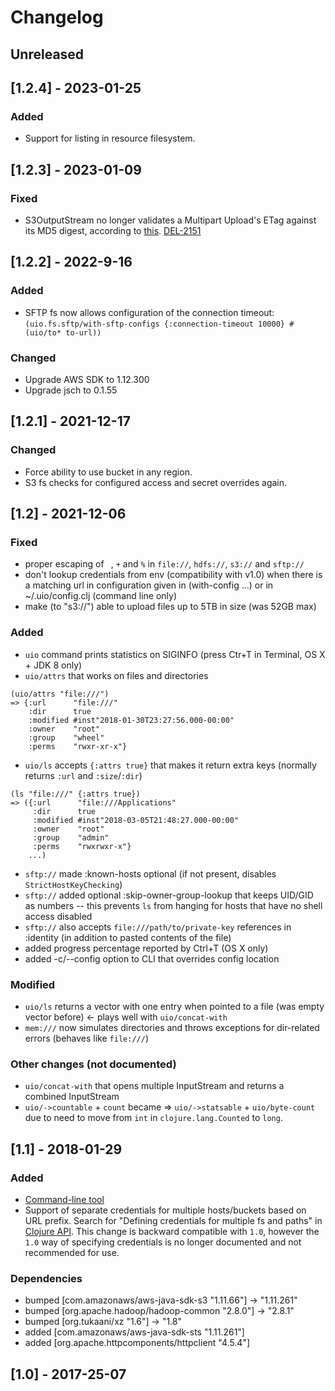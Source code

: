 # Changelog

## Unreleased

## [1.2.4] - 2023-01-25
### Added
- Support for listing in resource filesystem.

## [1.2.3] - 2023-01-09
### Fixed
- S3OutputStream no longer validates a Multipart Upload's ETag against its MD5 digest, according to [this](https://stackoverflow.com/a/53886736). [DEL-2151](https://foursquare.atlassian.net/browse/DEL-2151)

## [1.2.2] - 2022-9-16
### Added
- SFTP fs now allows configuration of the connection timeout: `(uio.fs.sftp/with-sftp-configs {:connection-timeout 10000} #(uio/to* to-url))`  
### Changed
- Upgrade AWS SDK to 1.12.300
- Upgrade jsch to 0.1.55

## [1.2.1] - 2021-12-17
### Changed
- Force ability to use bucket in any region.
- S3 fs checks for configured access and secret overrides again.

## [1.2] - 2021-12-06
### Fixed
- proper escaping of ` `, `+` and `%` in `file://`, `hdfs://`, `s3://` and `sftp://`
- don't lookup credentials from env (compatibility with v1.0) when there is a matching url in configuration
  given in (with-config ...) or in ~/.uio/config.clj (command line only)
- make (to "s3://") able to upload files up to 5TB in size (was 52GB max)

### Added
- `uio` command prints statistics on SIGINFO (press Ctr+T in Terminal, OS X + JDK 8 only)
- `uio/attrs` that works on files and directories
```
(uio/attrs "file:///")
=> {:url      "file:///"
    :dir      true
    :modified #inst"2018-01-30T23:27:56.000-00:00"
    :owner    "root"
    :group    "wheel"
    :perms    "rwxr-xr-x"}
```

- `uio/ls` accepts `{:attrs true}` that makes it return extra keys (normally returns `:url` and `:size`/`:dir`)
```
(ls "file:///" {:attrs true})
=> ({:url      "file:///Applications"
     :dir      true
     :modified #inst"2018-03-05T21:48:27.000-00:00"
     :owner    "root"
     :group    "admin"
     :perms    "rwxrwxr-x"}
    ...)
```
- `sftp://` made :known-hosts optional (if not present, disables `StrictHostKeyChecking`)
- `sftp://` added optional :skip-owner-group-lookup that keeps UID/GID as numbers
  -- this prevents `ls` from hanging for hosts that have no shell access disabled
- `sftp://` also accepts `file:///path/to/private-key` references in :identity (in addition to pasted contents of the file)
- added progress percentage reported by Ctrl+T (OS X only)
- added -c/--config <URL> option to CLI that overrides config location

### Modified
- `uio/ls` returns a vector with one entry when pointed to a file (was empty vector before) <- plays well with `uio/concat-with`
- `mem:///` now simulates directories and throws exceptions for dir-related errors (behaves like `file:///`)

### Other changes (not documented)
- `uio/concat-with` that opens multiple InputStream and returns a combined InputStream
- `uio/->countable` + `count` became => `uio/->statsable` + `uio/byte-count` due to need
  to move from `int` in `clojure.lang.Counted` to `long`.

## [1.1] - 2018-01-29
### Added
- [Command-line tool](https://github.com/oshyshko/uio/#command-line-tool)
- Support of separate credentials for multiple hosts/buckets based on URL prefix.
  Search for "Defining credentials for multiple fs and paths" in [Clojure API](https://github.com/oshyshko/uio/#clojure-api).
  This change is backward compatible with `1.0`, however the `1.0` way of specifying
  credentials is no longer documented and not recommended for use.
### Dependencies
- bumped [com.amazonaws/aws-java-sdk-s3 "1.11.66"] -> "1.11.261"
- bumped [org.apache.hadoop/hadoop-common "2.8.0"] -> "2.8.1"
- bumped [org.tukaani/xz "1.6"] -> "1.8"
- added [com.amazonaws/aws-java-sdk-sts "1.11.261"]
- added [org.apache.httpcomponents/httpclient "4.5.4"]

## [1.0] - 2017-25-07
